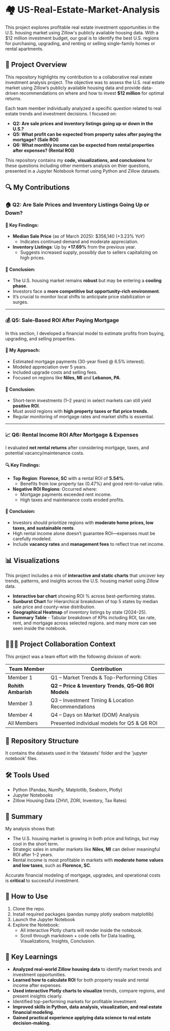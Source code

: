 # 🏘️ US-Real-Estate-Market-Analysis
This project explores profitable real estate investment opportunities in the U.S. housing market using Zillow's publicly available housing data. With a $12 million investment budget, our goal is to identify the best U.S. regions for purchasing, upgrading, and renting or selling single-family homes or rental apartments.

## 📌 Project Overview

This repository highlights my contribution to a collaborative real estate investment analysis project. The objective was to assess the U.S. real estate market using Zillow’s publicly available housing data and provide data-driven recommendations on where and how to invest **$12 million** for optimal returns.

Each team member individually analyzed a specific question related to real estate trends and investment decisions. I focused on:

- **Q2: Are sale prices and inventory listings going up or down in the U.S.?**
- **Q5: What profit can be expected from property sales after paying the mortgage? (Sale ROI)**
- **Q6: What monthly income can be expected from rental properties after expenses? (Rental ROI)**

This repository contains my **code, visualizations, and conclusions** for these questions including other members analysis on thier questions, presented in a Jupyter Notebook format using Python and Zillow datasets.

## 🔍 My Contributions

### 🏠 Q2: Are Sale Prices and Inventory Listings Going Up or Down?

#### 🔎 Key Findings:
- **Median Sale Price** (as of March 2025): $356,140 (+3.23% YoY)
  - Indicates continued demand and moderate appreciation.
- **Inventory Listings**: Up by **+17.69%** from the previous year.
  - Suggests increased supply, possibly due to sellers capitalizing on high prices.
  
#### 📌 Conclusion:
- The U.S. housing market remains **robust** but may be entering a **cooling phase**.
- Investors face a **more competitive but opportunity-rich environment**.
- It’s crucial to monitor local shifts to anticipate price stabilization or surges.

---

### 💰 Q5: Sale-Based ROI After Paying Mortgage

In this section, I developed a financial model to estimate profits from buying, upgrading, and selling properties.

#### 🧮 My Approach:
- Estimated mortgage payments (30-year fixed @ 6.5% interest).
- Modeled appreciation over 5 years.
- Included upgrade costs and selling fees.
- Focused on regions like **Niles, MI** and **Lebanon, PA**.

#### 📌 Conclusion:
- Short-term investments (1–2 years) in select markets can still yield **positive ROI**.
- Must avoid regions with **high property taxes or flat price trends**.
- Regular monitoring of mortgage rates and market shifts is essential.

---

### 📈 Q6: Rental Income ROI After Mortgage & Expenses

I evaluated **net rental returns** after considering mortgage, taxes, and potential vacancy/maintenance costs.

#### 🔍 Key Findings:
- **Top Region**: **Florence, SC** with a rental ROI of **5.54%**.
  - Benefits from low property tax (0.47%) and good rent-to-value ratio.
- **Negative ROI Regions**: Occurred where:
  - Mortgage payments exceeded rent income.
  - High taxes and maintenance costs eroded profits.

#### 📌 Conclusion:
- Investors should prioritize regions with **moderate home prices, low taxes, and sustainable rents**.
- High rental income alone doesn’t guarantee ROI—expenses must be carefully modeled.
- Include **vacancy rates** and **management fees** to reflect true net income.

## 📊 Visualizations
This project includes a mix of **interactive and static charts** that uncover key trends, patterns, and insights across the U.S. housing market using Zillow data.
- **Interactive bar chart** showing ROI % across best-performing states.
- **Sunburst Chart** for Hierarchical breakdown of top 5 states by median sale price and county-wise distribution.
- **Geographical Heatmap** of inventory listings by state (2024–25).
- **Summary Table** - Tabular breakdown of KPIs including ROI, tax rate, rent, and mortgage across selected regions. and many more can see seen inside the notebook.

## 🧑‍🤝‍🧑 Project Collaboration Context

This project was a team effort with the following division of work:

| Team Member        | Contribution                                      |
|--------------------|--------------------------------------------------|
| Member 1           | Q1 – Market Trends & Top-Performing Cities       |
| **Rohith Ambarish**| **Q2 – Price & Inventory Trends**, **Q5–Q6 ROI Models** |
| Member 3           | Q3 – Investment Timing & Location Recommendations |
| Member 4           | Q4 – Days on Market (DOM) Analysis               |
| All Members        | Presented individual models for Q5 & Q6 ROI      |

## 📁 Repository Structure
It contains the datasets used in the 'datasets' folder and the 'jupyter notebook' files.

## 🛠️ Tools Used

- Python (Pandas, NumPy, Matplotlib, Seaborn, Plotly)
- Jupyter Notebooks
- Zillow Housing Data (ZHVI, ZORI, Inventory, Tax Rates)

## 📌 Summary

My analysis shows that:
- The U.S. housing market is growing in both price and listings, but may cool in the short term.
- Strategic sales in smaller markets like **Niles, MI** can deliver meaningful ROI after 1–2 years.
- Rental income is most profitable in markets with **moderate home values and low taxes**, such as **Florence, SC**.

Accurate financial modeling of mortgage, upgrades, and operational costs is **critical** to successful investment.

## 🧪 How to Use
1. Clone the repo.
2. Install required packages (pandas numpy plotly seaborn matplotlib)
3. Launch the Jupyter Notebook
4. Explore the Notebook:
   - All interactive Plotly charts will render inside the notebook.
   - Scroll through markdown + code cells for Data loading, Visualizations, Insights, Conclusion.
  
## 🧠 Key Learnings
- **Analyzed real-world Zillow housing data** to identify market trends and investment opportunities.
- **Learned how to calculate ROI** for both property resale and rental income after expenses.
- **Used interactive Plotly charts to visualize** trends, compare regions, and present insights clearly.
- Identified top-performing markets for profitable investment.
- **Improved skills in Python, data analysis, visualization, and real estate financial modeling.**
- **Gained practical experience applying data science to real estate decision-making.**
   
